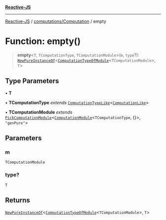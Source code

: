 [**Reactive-JS**](../../../README.md)

***

[Reactive-JS](../../../README.md) / [computations/Computation](../README.md) / empty

# Function: empty()

> **empty**\<`T`, `TComputationType`, `TComputationModule`\>(`m`, `type`?): [`NewPureInstanceOf`](../../type-aliases/NewPureInstanceOf.md)\<[`ComputationTypeOfModule`](../../type-aliases/ComputationTypeOfModule.md)\<`TComputationModule`\>, `T`\>

## Type Parameters

• **T**

• **TComputationType** *extends* [`ComputationTypeLike`](../../interfaces/ComputationTypeLike.md)\<[`ComputationLike`](../../interfaces/ComputationLike.md)\>

• **TComputationModule** *extends* [`PickComputationModule`](../../type-aliases/PickComputationModule.md)\<[`ComputationModule`](../../interfaces/ComputationModule.md)\<`TComputationType`, \{\}\>, `"genPure"`\>

## Parameters

### m

`TComputationModule`

### type?

`T`

## Returns

[`NewPureInstanceOf`](../../type-aliases/NewPureInstanceOf.md)\<[`ComputationTypeOfModule`](../../type-aliases/ComputationTypeOfModule.md)\<`TComputationModule`\>, `T`\>
